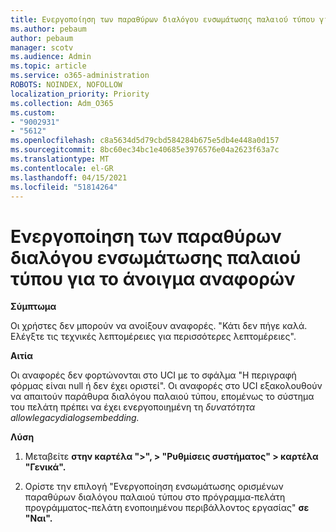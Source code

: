 ```yaml
---
title: Ενεργοποίηση των παραθύρων διαλόγου ενσωμάτωσης παλαιού τύπου για το άνοιγμα αναφορών
ms.author: pebaum
author: pebaum
manager: scotv
ms.audience: Admin
ms.topic: article
ms.service: o365-administration
ROBOTS: NOINDEX, NOFOLLOW
localization_priority: Priority
ms.collection: Adm_O365
ms.custom:
- "9002931"
- "5612"
ms.openlocfilehash: c8a5634d5d79cbd584284b675e5db4e448a0d157
ms.sourcegitcommit: 8bc60ec34bc1e40685e3976576e04a2623f63a7c
ms.translationtype: MT
ms.contentlocale: el-GR
ms.lasthandoff: 04/15/2021
ms.locfileid: "51814264"
---
```

# <a name="enable-embedding-legacy-dialogs-to-open-reports"></a>Ενεργοποίηση των παραθύρων διαλόγου ενσωμάτωσης παλαιού τύπου για το άνοιγμα αναφορών

**Σύμπτωμα**

Οι χρήστες δεν μπορούν να ανοίξουν αναφορές. "Κάτι δεν πήγε καλά. Ελέγξτε τις τεχνικές λεπτομέρειες για περισσότερες λεπτομέρειες".

**Αιτία**

Οι αναφορές δεν φορτώνονται στο UCI με το σφάλμα "Η περιγραφή φόρμας είναι null ή δεν έχει οριστεί". Οι αναφορές στο UCI εξακολουθούν να απαιτούν παράθυρα διαλόγου παλαιού τύπου, επομένως το σύστημα του πελάτη πρέπει να έχει ενεργοποιημένη τη *δυνατότητα allowlegacydialogsembedding.*

**Λύση**

1. Μεταβείτε **στην καρτέλα ">", > "Ρυθμίσεις συστήματος" > καρτέλα "Γενικά".**

2. Ορίστε την επιλογή "Ενεργοποίηση ενσωμάτωσης ορισμένων παραθύρων διαλόγου παλαιού τύπου στο πρόγραμμα-πελάτη προγράμματος-πελάτη ενοποιημένου περιβάλλοντος εργασίας" **σε "Ναι".**
